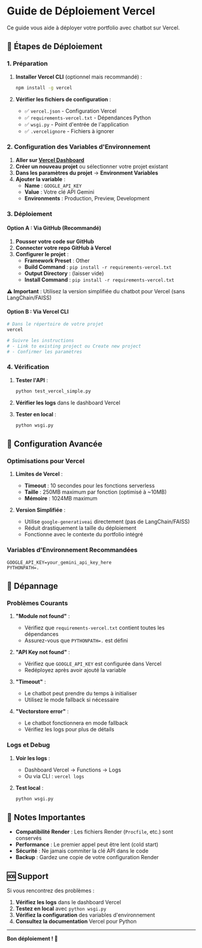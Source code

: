 # Guide de Déploiement Vercel

Ce guide vous aide à déployer votre portfolio avec chatbot sur Vercel.

## 🚀 Étapes de Déploiement

### 1. Préparation

1. **Installer Vercel CLI** (optionnel mais recommandé) :
   ```bash
   npm install -g vercel
   ```

2. **Vérifier les fichiers de configuration** :
   - ✅ `vercel.json` - Configuration Vercel
   - ✅ `requirements-vercel.txt` - Dépendances Python
   - ✅ `wsgi.py` - Point d'entrée de l'application
   - ✅ `.vercelignore` - Fichiers à ignorer

### 2. Configuration des Variables d'Environnement

1. **Aller sur [Vercel Dashboard](https://vercel.com/dashboard)**
2. **Créer un nouveau projet** ou sélectionner votre projet existant
3. **Dans les paramètres du projet** → **Environment Variables**
4. **Ajouter la variable** :
   - **Name** : `GOOGLE_API_KEY`
   - **Value** : Votre clé API Gemini
   - **Environments** : Production, Preview, Development

### 3. Déploiement

#### Option A : Via GitHub (Recommandé)

1. **Pousser votre code sur GitHub**
2. **Connecter votre repo GitHub à Vercel**
3. **Configurer le projet** :
   - **Framework Preset** : Other
   - **Build Command** : `pip install -r requirements-vercel.txt`
   - **Output Directory** : (laisser vide)
   - **Install Command** : `pip install -r requirements-vercel.txt`

**⚠️ Important** : Utilisez la version simplifiée du chatbot pour Vercel (sans LangChain/FAISS)

#### Option B : Via Vercel CLI

```bash
# Dans le répertoire de votre projet
vercel

# Suivre les instructions
# - Link to existing project ou Create new project
# - Confirmer les paramètres
```

### 4. Vérification

1. **Tester l'API** :
   ```bash
   python test_vercel_simple.py
   ```

2. **Vérifier les logs** dans le dashboard Vercel

3. **Tester en local** :
   ```bash
   python wsgi.py
   ```

## 🔧 Configuration Avancée

### Optimisations pour Vercel

1. **Limites de Vercel** :
   - **Timeout** : 10 secondes pour les fonctions serverless
   - **Taille** : 250MB maximum par fonction (optimisé à ~10MB)
   - **Mémoire** : 1024MB maximum

2. **Version Simplifiée** :
   - Utilise `google-generativeai` directement (pas de LangChain/FAISS)
   - Réduit drastiquement la taille du déploiement
   - Fonctionne avec le contexte du portfolio intégré

### Variables d'Environnement Recommandées

```env
GOOGLE_API_KEY=your_gemini_api_key_here
PYTHONPATH=.
```

## 🐛 Dépannage

### Problèmes Courants

1. **"Module not found"** :
   - Vérifiez que `requirements-vercel.txt` contient toutes les dépendances
   - Assurez-vous que `PYTHONPATH=.` est défini

2. **"API Key not found"** :
   - Vérifiez que `GOOGLE_API_KEY` est configurée dans Vercel
   - Redéployez après avoir ajouté la variable

3. **"Timeout"** :
   - Le chatbot peut prendre du temps à initialiser
   - Utilisez le mode fallback si nécessaire

4. **"Vectorstore error"** :
   - Le chatbot fonctionnera en mode fallback
   - Vérifiez les logs pour plus de détails

### Logs et Debug

1. **Voir les logs** :
   - Dashboard Vercel → Functions → Logs
   - Ou via CLI : `vercel logs`

2. **Test local** :
   ```bash
   python wsgi.py
   ```

## 📝 Notes Importantes

- **Compatibilité Render** : Les fichiers Render (`Procfile`, etc.) sont conservés
- **Performance** : Le premier appel peut être lent (cold start)
- **Sécurité** : Ne jamais commiter la clé API dans le code
- **Backup** : Gardez une copie de votre configuration Render

## 🆘 Support

Si vous rencontrez des problèmes :

1. **Vérifiez les logs** dans le dashboard Vercel
2. **Testez en local** avec `python wsgi.py`
3. **Vérifiez la configuration** des variables d'environnement
4. **Consultez la documentation** Vercel pour Python

---

**Bon déploiement ! 🚀** 